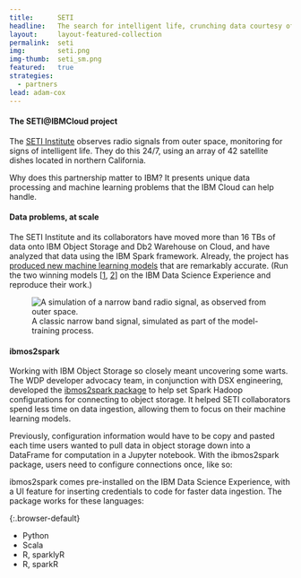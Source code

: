 ```yaml
---
title:      SETI
headline:   The search for intelligent life, crunching data courtesy of the IBM Cloud.
layout:     layout-featured-collection
permalink:  seti
img:        seti.png
img-thumb:  seti_sm.png
featured:   true
strategies: 
  - partners
lead: adam-cox
---
```


#### The SETI@IBMCloud project

The [SETI Institute](https://www.seti.org/) observes radio signals from outer space, monitoring for signs of intelligent life. They do this 24/7, using an array of 42 satellite dishes located in northern California.

Why does this partnership matter to IBM? It presents unique data processing and machine learning problems that the IBM Cloud can help handle.

#### Data problems, at scale

The SETI Institute and its collaborators have moved more than 16 TBs of data onto IBM Object Storage and Db2 Warehouse on Cloud, and have analyzed that data using the IBM Spark framework. Already, the project has [produced new machine learning models](https://medium.com/ibm-watson-data-lab/using-artificial-intelligence-to-search-for-extraterrestrial-intelligence-ec19169e01af) that are remarkably accurate. (Run the two winning models [[1](https://apsportal.ibm.com/analytics/notebooks/994cc41f-d523-4ccb-9787-c3f783675522/view?access_token=37ec266931730de1a726e1c916d4d8c67e04a1bb4740a05b4e604b622f85c50f), [2](https://apsportal.ibm.com/analytics/notebooks/f2cc36f5-a236-4d0a-8fc8-d098311c7caa/view?access_token=6e0e60f4b2b50cc790f93277fd50bcd0ed9ca926552ca9d3b9c735fe69f43a36)] on the IBM Data Science Experience and reproduce their work.)

<figure>
  <img src="{{site.url}}/img/seti-signal.png" alt="A simulation of a narrow band radio signal, as observed from outer space."/>
  <figcaption>A classic narrow band signal, simulated as part of the model-training process.</figcaption>
</figure>

#### ibmos2spark

Working with IBM Object Storage so closely meant uncovering some warts. The WDP developer advocacy team, in conjunction with DSX engineering, developed the [ibmos2spark package](https://github.com/ibm-watson-data-lab/ibmos2spark) to help set Spark Hadoop configurations for connecting to object storage. It helped SETI collaborators spend less time on data ingestion, allowing them to focus on their machine learning models.

Previously, configuration information would have to be copy and pasted each time users wanted to pull data in object storage down into a DataFrame for computation in a Jupyter notebook. With the ibmos2spark package, users need to configure connections once, like so:

<script src="https://gist.github.com/gadamc/6284fe9b0cb42d8af0c0943f02b2c1cd.js"></script>

ibmos2spark comes pre-installed on the IBM Data Science Experience, with a UI feature for inserting credentials to code for faster data ingestion. The package works for these languages:

{:.browser-default}
- Python
- Scala
- R, sparklyR
- R, sparkR